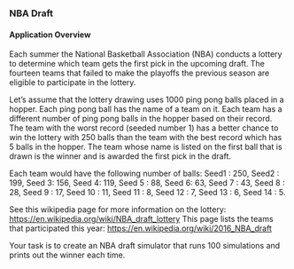 ### NBA Draft

#### Application Overview

Each summer the National Basketball Association (NBA) conducts a lottery to determine which team gets the first pick in the upcoming draft.  The fourteen teams that failed to make the playoffs the previous season are eligible to participate in the lottery.  

Let’s assume that the lottery drawing uses 1000 ping pong balls placed in a hopper.  Each ping pong ball has the name of a team on it.  Each team has a different number of ping pong balls in the hopper based on their record.  The team with the worst record (seeded number 1) has a better chance to win the lottery with 250 balls than the team with the best record which has 5 balls in the hopper. The team whose name is listed on the first ball that is drawn is the winner and is awarded the first pick in the draft.

Each team would have the following number of balls:  Seed1 : 250, Seed2 : 199, Seed 3: 156, Seed 4: 119, Seed 5 : 88, Seed 6: 63, Seed 7 : 43, Seed 8 : 28, Seed 9 : 17, Seed 10 : 11, Seed 11 : 8, Seed 12 : 7, Seed 13 : 6, Seed 14 : 5.

See this wikipedia page for more information on the lottery:
https://en.wikipedia.org/wiki/NBA_draft_lottery
This page lists the teams that participated this year:
https://en.wikipedia.org/wiki/2016_NBA_draft

Your task is to create an NBA draft simulator that runs 100 simulations and prints out the winner each time.

